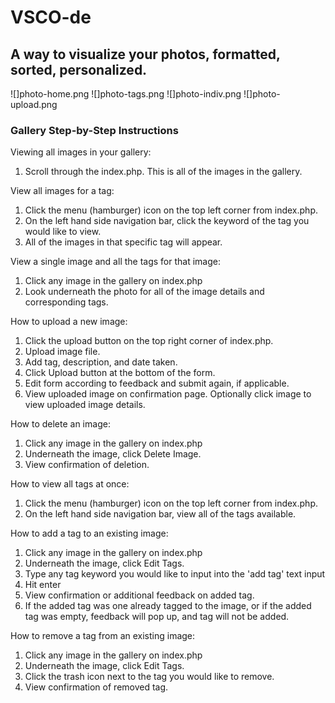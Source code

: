 # VSCO-de

## A way to visualize your photos, formatted, sorted, personalized.

![]photo-home.png ![]photo-tags.png ![]photo-indiv.png ![]photo-upload.png 

### Gallery Step-by-Step Instructions

Viewing all images in your gallery:
1. Scroll through the index.php. This is all of the images in the gallery.

View all images for a tag:
1. Click the menu (hamburger) icon on the top left corner from index.php.
2. On the left hand side navigation bar, click the keyword of the tag you would like to view.
3. All of the images in that specific tag will appear.

View a single image and all the tags for that image:
1. Click any image in the gallery on index.php
2. Look underneath the photo for all of the image details and corresponding tags.

How to upload a new image:
1. Click the upload button on the top right corner of index.php.
2. Upload image file.
3. Add tag, description, and date taken.
4. Click Upload button at the bottom of the form.
5. Edit form according to feedback and submit again, if applicable.
6. View uploaded image on confirmation page. Optionally click image to view uploaded image details.

How to delete an image:
1. Click any image in the gallery on index.php
2. Underneath the image, click Delete Image.
3. View confirmation of deletion.

How to view all tags at once:
1. Click the menu (hamburger) icon on the top left corner from index.php.
2. On the left hand side navigation bar, view all of the tags available.

How to add a tag to an existing image:
1. Click any image in the gallery on index.php
2. Underneath the image, click Edit Tags.
3. Type any tag keyword you would like to input into the 'add tag' text input
4. Hit enter
5. View confirmation or additional feedback on added tag.
6. If the added tag was one already tagged to the image, or if the added tag was empty, feedback will pop up, and tag will not be added.

How to remove a tag from an existing image:
1. Click any image in the gallery on index.php
2. Underneath the image, click Edit Tags.
3. Click the trash icon next to the tag you would like to remove.
4. View confirmation of removed tag.
